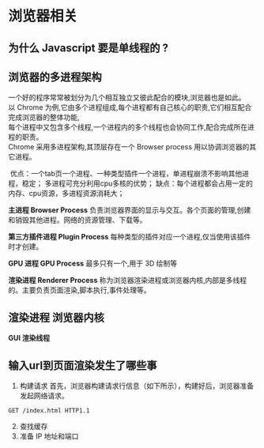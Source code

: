 # 浏览器相关
## 为什么 Javascript 要是单线程的 ?


## 浏览器的多进程架构
一个好的程序常常被划分为几个相互独立又彼此配合的模块,浏览器也是如此。 <br>
以 Chrome 为例,它由多个进程组成,每个进程都有自己核心的职责,它们相互配合完成浏览器的整体功能, <br>
每个进程中又包含多个线程,一个进程内的多个线程也会协同工作,配合完成所在进程的职责。 <br>
Chrome 采用多进程架构,其顶层存在一个 Browser process 用以协调浏览器的其它进程。 <br>

<img :src="$withBase('/browser-process.png')">
优点：一个tab页一个进程、一种类型插件一个进程，单进程崩溃不影响其他进程，稳定；
多进程可充分利用cpu多核的优势；
缺点：每个进程都会占用一定的内存、cpu资源，多进程资源消耗大；


**主进程 Browser Process**
负责浏览器界面的显示与交互。各个页面的管理,创建和销毁其他进程。网络的资源管理、下载等。

**第三方插件进程 Plugin Process**
每种类型的插件对应一个进程,仅当使用该插件时才创建。

**GPU 进程 GPU Process**
最多只有一个,用于 3D 绘制等

**渲染进程 Renderer Process**
称为浏览器渲染进程或浏览器内核,内部是多线程的。主要负责页面渲染,脚本执行,事件处理等。


## 渲染进程 浏览器内核

**GUI 渲染线程**

## 输入url到页面渲染发生了哪些事

1. 构建请求
首先，浏览器构建请求行信息（如下所示），构建好后，浏览器准备发起网络请求。
```
GET /index.html HTTP1.1
```

2. 查找缓存
3. 准备 IP 地址和端口
